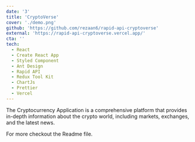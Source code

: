 ```yaml
---
date: '3'
title: 'CryptoVerse'
cover: './demo.png'
github: 'https://github.com/rezaan6/rapid-api-cryptoverse'
external: 'https://rapid-api-cryptoverse.vercel.app/'
cta: ''
tech:
  - React
  - Create React App
  - Styled Component
  - Ant Design
  - Rapid API
  - Redux Tool Kit
  - ChartJs
  - Prettier
  - Vercel
---
```


The Cryptocurrency Application is a comprehensive platform that provides in-depth information about the crypto world, including markets, exchanges, and the latest news.

For more checkout the Readme file.

